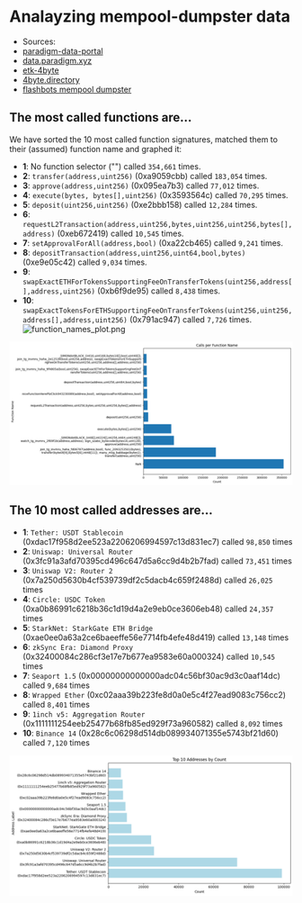 # Analayzing mempool-dumpster data

- Sources:
 - [paradigm-data-portal](https://github.com/paradigmxyz/paradigm-data-portal/tree/main)
 - [data.paradigm.xyz](https://data.paradigm.xyz)
 - [etk-4byte](https://github.com/quilt/etk/tree/master/etk-4byte)
 - [4byte.directory](https://www.4byte.directory/)
 - [flashbots mempool dumpster](https://mempool-dumpster.flashbots.net/index.html)

## The most called functions are...

We have sorted the 10 most called function signatures, matched them to their (assumed) function name and graphed it:
- **1**: No function selector ("") called `354,661` times.
- **2**: `transfer(address,uint256)` (0xa9059cbb) called `183,054` times.
- **3**: `approve(address,uint256)` (0x095ea7b3) called `77,012` times.
- **4**: `execute(bytes, bytes[],uint256)` (0x3593564c) called `70,295` times.
- **5**: `deposit(uint256,uint256)` (0xe2bbb158) called `12,284` times.
- **6**: `requestL2Transaction(address,uint256,bytes,uint256,uint256,bytes[],address)` (0xeb672419) called `10,545` times.
- **7**: `setApprovalForAll(address,bool)` (0xa22cb465) called `9,241` times.
- **8**: `depositTransaction(address,uint256,uint64,bool,bytes)` (0xe9e05c42) called `9,034` times.
- **9**: `swapExactETHForTokensSupportingFeeOnTransferTokens(uint256,address[],address,uint256)` (0xb6f9de95) called `8,438` times.
- **10**: `swapExactTokensForETHSupportingFeeOnTransferTokens(uint256,uint256,address[],address,uint256)` (0x791ac947) called `7,726` times.
![function_names_plot.png](attachment:8dce0cf6-331e-4bab-ad21-33efe6bd2349.png)


![function_names](/data/img/function_names_plot.png)


## The 10 most called addresses are...

- **1**: `Tether: USDT Stablecoin` (0xdac17f958d2ee523a2206206994597c13d831ec7) called `98,850` times
- **2**: `Uniswap: Universal Router` (0x3fc91a3afd70395cd496c647d5a6cc9d4b2b7fad) called `73,451` times
- **3**: `Uniswap V2: Router 2` (0x7a250d5630b4cf539739df2c5dacb4c659f2488d) called `26,025` times
- **4**: `Circle: USDC Token` (0xa0b86991c6218b36c1d19d4a2e9eb0ce3606eb48) called `24,357` times
- **5**: `StarkNet: StarkGate ETH Bridge` (0xae0ee0a63a2ce6baeeffe56e7714fb4efe48d419) called `13,148` times
- **6**: `zkSync Era: Diamond Proxy` (0x32400084c286cf3e17e7b677ea9583e60a000324) called `10,545` times
- **7**: `Seaport 1.5` (0x00000000000000adc04c56bf30ac9d3c0aaf14dc) called `9,684` times
- **8**: `Wrapped Ether` (0xc02aaa39b223fe8d0a0e5c4f27ead9083c756cc2) called `8,401` times
- **9**: `1inch v5: Aggregation Router` (0x1111111254eeb25477b68fb85ed929f73a960582) called `8,092` times
- **10**: `Binance 14` (0x28c6c06298d514db089934071355e5743bf21d60) called `7,120` times

![ten_addresses.png](./data/img/ten_addresses.png)

